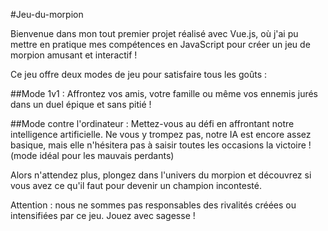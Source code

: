 #Jeu-du-morpion

Bienvenue dans mon tout premier projet réalisé avec Vue.js, où j'ai pu mettre en pratique mes compétences en JavaScript pour créer un jeu de morpion amusant et interactif !

Ce jeu offre deux modes de jeu pour satisfaire tous les goûts :

##Mode 1v1 :
Affrontez vos amis, votre famille ou même vos ennemis jurés dans un duel épique et sans pitié !

##Mode contre l'ordinateur : 
Mettez-vous au défi en affrontant notre intelligence artificielle. Ne vous y trompez pas, notre IA est encore assez basique, mais elle n'hésitera pas à saisir toutes les occasions la victoire ! (mode idéal pour les mauvais perdants)

Alors n'attendez plus, plongez dans l'univers du morpion et découvrez si vous avez ce qu'il faut pour devenir un champion incontesté.

Attention : nous ne sommes pas responsables des rivalités créées ou intensifiées par ce jeu. Jouez avec sagesse !
